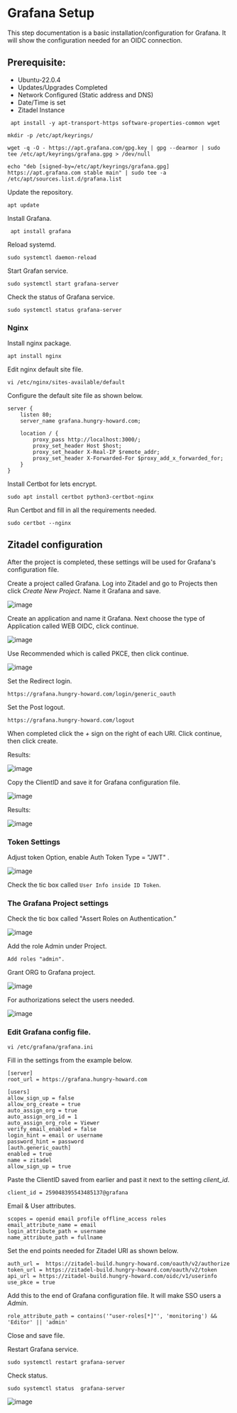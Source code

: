 # Grafana Setup

This step documentation is a basic installation/configuration for Grafana. It will show the configuration needed for an OIDC connection.

## Prerequisite:
* Ubuntu-22.0.4
* Updates/Upgrades Completed
* Network Configured (Static address and DNS)
* Date/Time is set
* Zitadel Instance
  

```
 apt install -y apt-transport-https software-properties-common wget
```
```
mkdir -p /etc/apt/keyrings/
```
```
wget -q -O - https://apt.grafana.com/gpg.key | gpg --dearmor | sudo tee /etc/apt/keyrings/grafana.gpg > /dev/null
```
```
echo "deb [signed-by=/etc/apt/keyrings/grafana.gpg] https://apt.grafana.com stable main" | sudo tee -a /etc/apt/sources.list.d/grafana.list
```
Update the repository.

```
apt update
```

Install Grafana.

```
 apt install grafana
```

Reload systemd.

```
sudo systemctl daemon-reload
```

Start Grafan service.

```
sudo systemctl start grafana-server
```

Check the status of Grafana service.

```
sudo systemctl status grafana-server
```

###  Nginx

Install nginx package.

```
apt install nginx
```

Edit nginx default site file.

```
vi /etc/nginx/sites-available/default
```

Configure the default site file as shown below.

```
server {
    listen 80;
    server_name grafana.hungry-howard.com;

    location / {
        proxy_pass http://localhost:3000/;
        proxy_set_header Host $host;
        proxy_set_header X-Real-IP $remote_addr;
        proxy_set_header X-Forwarded-For $proxy_add_x_forwarded_for;
    }
}
```
Install Certbot for lets encrypt.

```
sudo apt install certbot python3-certbot-nginx
```

Run Certbot and fill in all the requirements needed.

```
sudo certbot --nginx
```

## Zitadel configuration

After the project is completed, these settings will be used for Grafana's configuration file.

Create a project called Grafana. Log into Zitadel and go to Projects then click *Create New Project*.
Name it Grafana and save.

![image](https://github.com/HungryHowies/Grafana-setup-with-Zitadel/assets/22652276/3f007267-e6f8-49fa-b15a-bb9041f2be4a)

Create an application and name it Grafana. Next choose the type of Application called WEB OIDC, click continue.

![image](https://github.com/HungryHowies/Grafana-setup-with-Zitadel/assets/22652276/08124c77-d59a-414d-8aad-8903799e6389)

Use Recommended which is called PKCE, then click continue.

![image](https://github.com/HungryHowies/Grafana-setup-with-Zitadel/assets/22652276/1fc75b30-22b4-4fa8-aff5-a499944e4c9e)

Set the Redirect login.

```
https://grafana.hungry-howard.com/login/generic_oauth
```

Set the Post logout.

```
https://grafana.hungry-howard.com/logout
```

When completed click the *+* sign on the right of each URI. Click continue, then click create.

Results:

![image](https://github.com/HungryHowies/Grafana-setup-with-Zitadel/assets/22652276/47e22a58-ddf3-4e6f-ac15-8dc2aa8b1a5f)

Copy the  ClientID and save it for Grafana configuration file.

![image](https://github.com/HungryHowies/Grafana-setup-with-Zitadel/assets/22652276/3bcf9b82-254a-4002-a5f4-ff16dda22f41)


Results:

![image](https://github.com/HungryHowies/grafana-setup/assets/22652276/cdfcc538-5f7f-41d9-b114-fe907a3d9f3c)

### Token Settings

Adjust token Option, enable Auth Token Type = "JWT" .

![image](https://github.com/HungryHowies/Grafana-setup-with-Zitadel/assets/22652276/74be3977-bf93-4da5-b964-2f4cd17904be)



Check the tic box called ```User Info inside ID Token```.

### The Grafana Project settings

Check the tic box called "Assert Roles on Authentication.”

![image](https://github.com/HungryHowies/Grafana-setup-with-Zitadel/assets/22652276/33a741cd-9c91-4b81-9300-3f421eec7563)

Add the role Admin under Project.

```
Add roles "admin".
```
Grant ORG to Grafana project.

![image](https://github.com/HungryHowies/Grafana-setup-with-Zitadel/assets/22652276/f73ace35-4f30-4d17-a8bf-ccebe7720927)


For authorizations select the users needed.

![image](https://github.com/HungryHowies/Grafana-setup-with-Zitadel/assets/22652276/a34e5c6d-b2b8-423e-8cc7-0283974907d5)



### Edit Grafana config file.

```
vi /etc/grafana/grafana.ini
```
Fill in the settings from the example below.

```
[server]
root_url = https://grafana.hungry-howard.com

[users]
allow_sign_up = false
allow_org_create = true
auto_assign_org = true
auto_assign_org_id = 1
auto_assign_org_role = Viewer
verify_email_enabled = false
login_hint = email or username
password_hint = password
[auth.generic_oauth]
enabled = true
name = zitadel
allow_sign_up = true
```

Paste the ClientID saved from earlier and past it next to the setting *client_id*.

```
client_id = 259048395543485137@grafana
```

Email & User attributes.

```
scopes = openid email profile offline_access roles 
email_attribute_name = email
login_attribute_path = username
name_attribute_path = fullname
```

Set the end points needed for Zitadel URI as shown below.

```
auth_url =  https://zitadel-build.hungry-howard.com/oauth/v2/authorize
token_url = https://zitadel-build.hungry-howard.com/oauth/v2/token
api_url = https://zitadel-build.hungry-howard.com/oidc/v1/userinfo 
use_pkce = true
```

Add this to the end of Grafana configuration file. It will make SSO users a *Admin*.

```
role_attribute_path = contains('"user-roles[*]"', 'monitoring') && 'Editor' || 'admin'
```
Close and save file.


Restart Grafana service.
```
sudo systemctl restart grafana-server
```

Check status.

```
sudo systemctl status  grafana-server
```
![image](https://github.com/HungryHowies/Grafana-setup-with-Zitadel/assets/22652276/0e39cfa9-9180-448e-9f36-c859f75322a6)









